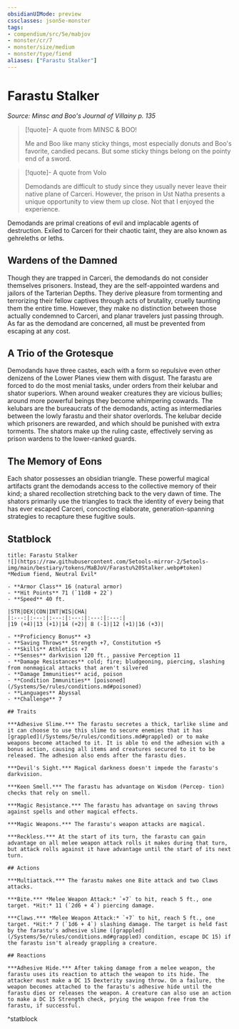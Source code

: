 ```yaml
---
obsidianUIMode: preview
cssclasses: json5e-monster
tags:
- compendium/src/5e/mabjov
- monster/cr/7
- monster/size/medium
- monster/type/fiend
aliases: ["Farastu Stalker"]
---
```

# Farastu Stalker
*Source: Minsc and Boo's Journal of Villainy p. 135*  

> [!quote]- A quote from MINSC & BOO!  
> 
> Me and Boo like many sticky things, most especially donuts and Boo's favorite, candied pecans. But some sticky things belong on the pointy end of a sword.

> [!quote]- A quote from Volo  
> 
> Demodands are difficult to study since they usually never leave their native plane of Carceri. However, the prison in Ust Natha presents a unique opportunity to view them up close. Not that I enjoyed the experience.

Demodands are primal creations of evil and implacable agents of destruction. Exiled to Carceri for their chaotic taint, they are also known as gehreleths or leths.

## Wardens of the Damned

Though they are trapped in Carceri, the demodands do not consider themselves prisoners. Instead, they are the self-appointed wardens and jailors of the Tarterian Depths. They derive pleasure from tormenting and terrorizing their fellow captives through acts of brutality, cruelly taunting them the entire time. However, they make no distinction between those actually condemned to Carceri, and planar travelers just passing through. As far as the demodand are concerned, all must be prevented from escaping at any cost.

## A Trio of the Grotesque

Demodands have three castes, each with a form so repulsive even other denizens of the Lower Planes view them with disgust. The farastu are forced to do the most menial tasks, under orders from their kelubar and shator superiors. When around weaker creatures they are vicious bullies; around more powerful beings they become whimpering cowards. The kelubars are the bureaucrats of the demodands, acting as intermediaries between the lowly farastu and their shator overlords. The kelubar decide which prisoners are rewarded, and which should be punished with extra torments. The shators make up the ruling caste, effectively serving as prison wardens to the lower-ranked guards.

## The Memory of Eons

Each shator possesses an obsidian triangle. These powerful magical artifacts grant the demodands access to the collective memory of their kind; a shared recollection stretching back to the very dawn of time. The shators primarily use the triangles to track the identity of every being that has ever escaped Carceri, concocting elaborate, generation-spanning strategies to recapture these fugitive souls.

## Statblock

```ad-statblock
title: Farastu Stalker
![](https://raw.githubusercontent.com/5etools-mirror-2/5etools-img/main/bestiary/tokens/MaBJoV/Farastu%20Stalker.webp#token)
*Medium fiend, Neutral Evil*

- **Armor Class** 16 (natural armor)
- **Hit Points** 71 (`11d8 + 22`)
- **Speed** 40 ft.

|STR|DEX|CON|INT|WIS|CHA|
|:---:|:---:|:---:|:---:|:---:|:---:|
|19 (+4)|13 (+1)|14 (+2)| 8 (-1)|12 (+1)|16 (+3)|

- **Proficiency Bonus** +3
- **Saving Throws** Strength +7, Constitution +5
- **Skills** Athletics +7
- **Senses** darkvision 120 ft., passive Perception 11
- **Damage Resistances** cold; fire; bludgeoning, piercing, slashing from nonmagical attacks that aren't silvered
- **Damage Immunities** acid, poison
- **Condition Immunities** [poisoned](/Systems/5e/rules/conditions.md#poisoned)
- **Languages** Abyssal
- **Challenge** 7

## Traits

***Adhesive Slime.*** The farastu secretes a thick, tarlike slime and it can choose to use this slime to secure enemies that it has [grappled](/Systems/5e/rules/conditions.md#grappled) or to make weapons become attached to it. It is able to end the adhesion with a bonus action, causing all items and creatures secured to it to be released. The adhesion also ends after the farastu dies.

***Devil's Sight.*** Magical darkness doesn't impede the farastu's darkvision.

***Keen Smell.*** The farastu has advantage on Wisdom (Percep- tion) checks that rely on smell.

***Magic Resistance.*** The farastu has advantage on saving throws against spells and other magical effects.

***Magic Weapons.*** The farastu's weapon attacks are magical.

***Reckless.*** At the start of its turn, the farastu can gain advantage on all melee weapon attack rolls it makes during that turn, but attack rolls against it have advantage until the start of its next turn.

## Actions

***Multiattack.*** The farastu makes one Bite attack and two Claws attacks.

***Bite.*** *Melee Weapon Attack:* `+7` to hit, reach 5 ft., one target. *Hit:* 11 (`2d6 + 4`) piercing damage.

***Claws.*** *Melee Weapon Attack:* `+7` to hit, reach 5 ft., one target. *Hit:* 7 (`1d6 + 4`) slashing damage. The target is held fast by the farastu's adhesive slime ([grappled](/Systems/5e/rules/conditions.md#grappled) condition, escape DC 15) if the farastu isn't already grappling a creature.

## Reactions

***Adhesive Hide.*** After taking damage from a melee weapon, the farastu uses its reaction to attach the weapon to its hide. The attacker must make a DC 15 Dexterity saving throw. On a failure, the weapon becomes attached to the farastu's adhesive hide until the farastu dies or releases the weapon. A creature can also use an action to make a DC 15 Strength check, prying the weapon free from the farastu, if successful.
```
^statblock